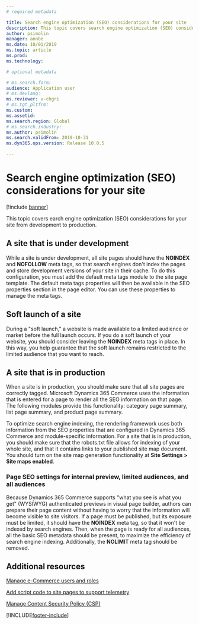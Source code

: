 ```yaml
---
# required metadata

title: Search engine optimization (SEO) considerations for your site
description: This topic covers search engine optimization (SEO) considerations for your site from development to production.
author: psimolin
manager: annbe
ms.date: 10/01/2019
ms.topic: article
ms.prod: 
ms.technology: 

# optional metadata

# ms.search.form: 
audience: Application user
# ms.devlang: 
ms.reviewer: v-chgri
# ms.tgt_pltfrm: 
ms.custom: 
ms.assetid: 
ms.search.region: Global
# ms.search.industry: 
ms.author: psimolin
ms.search.validFrom: 2019-10-31
ms.dyn365.ops.version: Release 10.0.5

---
```


# Search engine optimization (SEO) considerations for your site


[!include [banner](includes/banner.md)]

This topic covers earch engine optimization (SEO) considerations for your site from development to production.

## A site that is under development

While a site is under development, all site pages should have the **NOINDEX** and **NOFOLLOW** meta tags, so that search engines don't index the pages and store development versions of your site in their cache. To do this configuration, you must add the default meta tags module to the site page template. The default meta tags properties will then be available in the SEO properties section in the page editor. You can use these properties to manage the meta tags.

## Soft launch of a site

During a "soft launch," a website is made available to a limited audience or market before the full launch occurs. If you do a soft launch of your website, you should consider leaving the **NOINDEX** meta tags in place. In this way, you help guarantee that the soft launch remains restricted to the limited audience that you want to reach.

## A site that is in production

When a site is in production, you should make sure that all site pages are correctly tagged. Microsoft Dynamics 365 Commerce uses the information that is entered for a page to render all the SEO information on that page. The following modules provide this functionality: category page summary, list page summary, and product page summary.

To optimize search engine indexing, the rendering framework uses both information from the SEO properties that are configured in Dynamics 365 Commerce and module-specific information. For a site that is in production, you should make sure that the robots.txt file allows for indexing of your whole site, and that it contains links to your published site map document. You should turn on the site map generation functionality at **Site Settings \> Site maps enabled**.

### Page SEO settings for internal preview, limited audiences, and all audiences

Because Dynamics 365 Commerce supports "what you see is what you get" (WYSIWYG) authenticated previews in visual page builder, authors can prepare their page content without having to worry that the information will become visible to site visitors. If a page must be published, but its exposure must be limited, it should have the **NOINDEX** meta tag, so that it won't be indexed by search engines. Then, when the page is ready for all audiences, all the basic SEO metadata should be present, to maximize the efficiency of search engine indexing. Additionally, the **NOLIMIT** meta tag should be removed.

## Additional resources

[Manage e-Commerce users and roles](manage-ecommerce-users-roles.md)

[Add script code to site pages to support telemetry](add-telemetry.md)

[Manage Content Security Policy (CSP)](manage-csp.md)


[!INCLUDE[footer-include](../includes/footer-banner.md)]